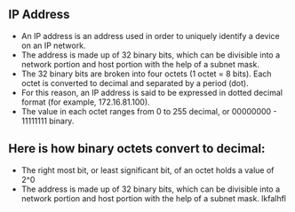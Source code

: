 ## IP Address
* An IP address is an address used in order to uniquely identify a device on an IP network. 
* The address is made up of 32 binary bits, which can be divisible into a network portion and host portion with the help of a subnet mask. 
* The 32 binary bits are broken into four octets (1 octet = 8 bits). Each octet is converted to decimal and separated by a period (dot). 
* For this reason, an IP address is said to be expressed in dotted decimal format (for example, 172.16.81.100). 
* The value in each octet ranges from 0 to 255 decimal, or 00000000 - 11111111 binary.

## Here is how binary octets convert to decimal:
* The right most bit, or least significant bit, of an octet holds a value of 2^0
* The address is made up of 32 binary bits, which can be divisible into a network portion and host portion with the help of a subnet mask.
lkfalhfl